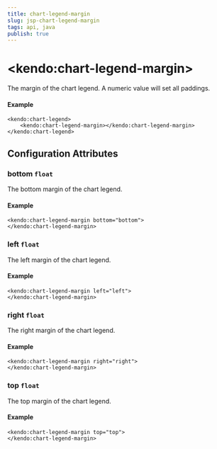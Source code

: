 ```yaml
---
title: chart-legend-margin
slug: jsp-chart-legend-margin
tags: api, java
publish: true
---
```


# \<kendo:chart-legend-margin\>

The margin of the chart legend. A numeric value will set all paddings.

#### Example
    <kendo:chart-legend>
        <kendo:chart-legend-margin></kendo:chart-legend-margin>
    </kendo:chart-legend>

## Configuration Attributes

### bottom `float`

The bottom margin of the chart legend.

#### Example
    <kendo:chart-legend-margin bottom="bottom">
    </kendo:chart-legend-margin>

### left `float`

The left margin of the chart legend.

#### Example
    <kendo:chart-legend-margin left="left">
    </kendo:chart-legend-margin>

### right `float`

The right margin of the chart legend.

#### Example
    <kendo:chart-legend-margin right="right">
    </kendo:chart-legend-margin>

### top `float`

The top margin of the chart legend.

#### Example
    <kendo:chart-legend-margin top="top">
    </kendo:chart-legend-margin>

